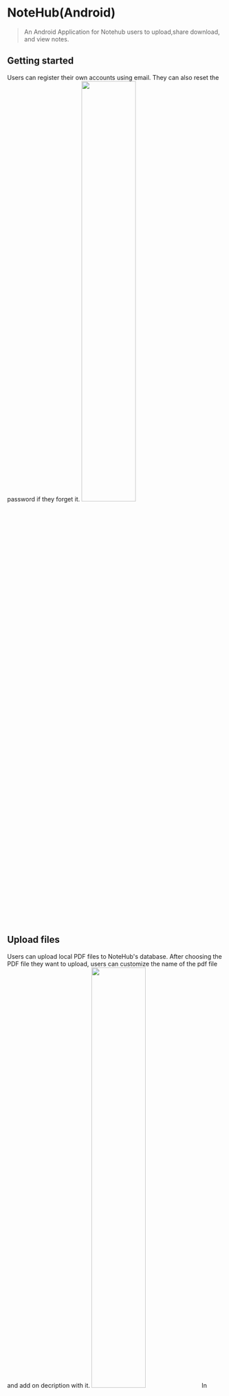 # NoteHub(Android)
> An Android Application for Notehub users to upload,share download, and view notes.

## Getting started
Users can register their own accounts using email. They can also reset the password if they forget it.
<img src="https://github.com/hding1/NoteHub-Android/blob/master/Pictures/AndroidLogin.jpeg" width="50%" height="50%">

## Upload files
Users can upload local PDF files to NoteHub's database. After choosing the PDF file they want to upload, users can customize the name of the pdf file and add on decription with it. 
<img src="https://github.com/hding1/NoteHub-Android/blob/master/Pictures/Upload.png" width="50%" height="50%">
In addition, users can choose a tag for the file from overall nine tags we provide.
<img src="https://github.com/hding1/NoteHub-Android/blob/master/Pictures/ChooseTag.png" width="50%" height="50%">

## Scan written notes
Users also have option to scan their written notes. Our camera offers option of autosnapping and edge detection. When the codition is perfect, NoteHub would automatically take a picture and provide a preview on the right of the bottom. 
<img src="https://github.com/hding1/NoteHub-Android/blob/master/Pictures/Detection.png" width="50%" height="50%">

## Edit scanned notes
By clicking the preview, users will be able to edit edges of the picture and after clicking Crop button, users can save the image and see the option to convert it to PDF and upload it. 
<img src="https://github.com/hding1/NoteHub-Android/blob/master/Pictures/CropAndSave.png" width="50%" height="50%">

## View PDFs
Users can view all the files they uploaded in NoteHub database. When viewing the list of files, users can slip one of the file to left and choose either download or delete this file.
<img src="https://github.com/hding1/NoteHub-Android/blob/master/Pictures/View.jpg" width="50%" height="50%">

## Check following users
Users are also able to see all users they are following and view other users' shared files.
<img src="https://github.com/hding1/NoteHub-Android/blob/master/Pictures/Following.jpg" width="50%" height="50%">
<img src="https://github.com/hding1/NoteHub-Android/blob/master/Pictures/FollowingPDF.jpg" width="50%" height="50%">
